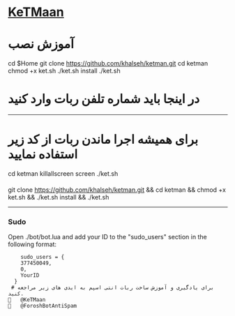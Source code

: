 # [KeTMaan](https://github.com/khalseh)

#  آموزش نصب 
cd $Home
git clone https://github.com/khalseh/ketman.git
cd ketman
chmod +x ket.sh
./ket.sh install
./ket.sh
# در اینجا باید شماره تلفن ربات وارد کنید 
* * *

#  برای همیشه اجرا ماندن ربات از کد زیر استفاده نمایید

cd ketman
killallscreen
screen ./ket.sh
####
git clone https://github.com/khalseh/ketman.git && cd ketman && chmod +x ket.sh && ./ket.sh install && ./ket.sh

* * *


### Sudo

Open ./bot/bot.lua and add your ID to the "sudo_users" section in the following format:
```
    sudo_users = {
    377450049,
    0,
    YourID
  }
 # برای یادگیری و آموزش ساخت ربات انتی اسپم به ایدی های زیر مراجعه کنید.
	@KeTMaan
	@ForoshBotAntiSpam


